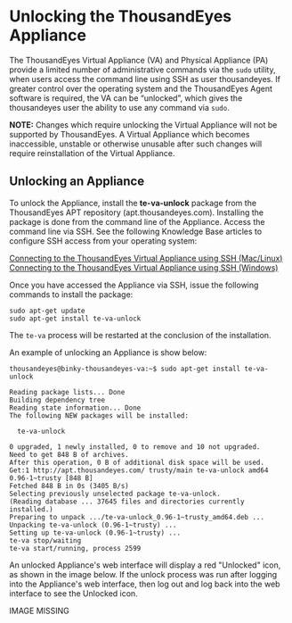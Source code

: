 # Unlocking the ThousandEyes Appliance

The ThousandEyes Virtual Appliance \(VA\) and Physical Appliance \(PA\) provide a limited number of administrative commands via the `sudo` utility, when users access the command line using SSH as user thousandeyes. If greater control over the operating system and the ThousandEyes Agent software is required, the VA can be “unlocked”, which gives the thousandeyes user the ability to use any command via `sudo`.

**NOTE:** Changes which require unlocking the Virtual Appliance will not be supported by ThousandEyes.  A Virtual Appliance which becomes inaccessible, unstable or otherwise unusable after such changes will require reinstallation of the Virtual Appliance.

## Unlocking an Appliance

To unlock the Appliance, install the **te-va-unlock** package from the ThousandEyes APT repository \(apt.thousandeyes.com\). Installing the package is done from the command line of the Appliance.  Access the command line via SSH.  See the following Knowledge Base articles to configure SSH access from your operating system:  
  
[Connecting to the ThousandEyes Virtual Appliance using SSH \(Mac/Linux\)](https://success.thousandeyes.com/PublicArticlePage?articleIdParam=kA0E0000000CmnrKAC_Connecting-to-the-ThousandEyes-Virtual-Appliance-using-SSH-%28Mac/Linux%29)  
[Connecting to the ThousandEyes Virtual Appliance using SSH \(Windows\)](https://success.thousandeyes.com/PublicArticlePage?articleIdParam=kA0E0000000CmnaKAC_Connecting-to-the-ThousandEyes-Virtual-Appliance-using-SSH-%28Windows%29)  
  
Once you have accessed the Appliance via SSH, issue the following commands to install the package:

```text
sudo apt-get update
sudo apt-get install te-va-unlock
```

The `te-va` process will be restarted at the conclusion of the installation.

An example of unlocking an Appliance is show below:

```text
thousandeyes@binky-thousandeyes-va:~$ sudo apt-get install te-va-unlock

Reading package lists... Done
Building dependency tree       
Reading state information... Done
The following NEW packages will be installed:

  te-va-unlock

0 upgraded, 1 newly installed, 0 to remove and 10 not upgraded.
Need to get 848 B of archives.
After this operation, 0 B of additional disk space will be used.
Get:1 http://apt.thousandeyes.com/ trusty/main te-va-unlock amd64 0.96-1~trusty [848 B]
Fetched 848 B in 0s (3405 B/s)  
Selecting previously unselected package te-va-unlock.
(Reading database ... 37645 files and directories currently installed.)
Preparing to unpack .../te-va-unlock_0.96-1~trusty_amd64.deb ...
Unpacking te-va-unlock (0.96-1~trusty) ...
Setting up te-va-unlock (0.96-1~trusty) ...
te-va stop/waiting
te-va start/running, process 2599
```

An unlocked Appliance's web interface will display a red "Unlocked" icon, as shown in the image below. If the unlock process was run after logging into the Appliance's web interface, then log out and log back into the web interface to see the Unlocked icon.

IMAGE MISSING

